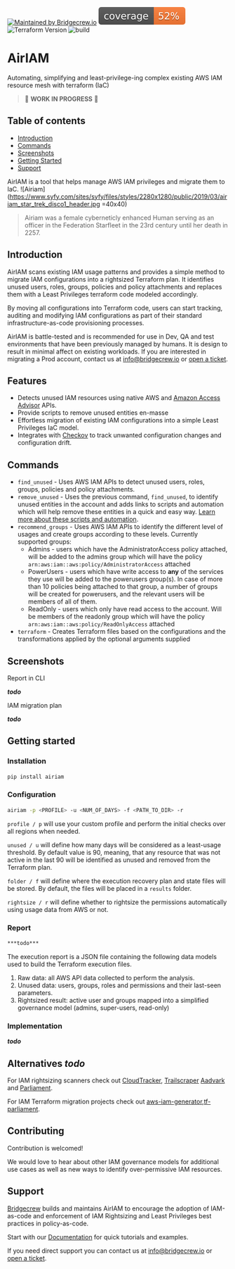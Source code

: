 [![Maintained by Bridgecrew.io](https://img.shields.io/badge/maintained%20by-bridgecrew.io-blueviolet)](https://bridgecrew.io)
[![code_coverage](https://raw.githubusercontent.com/bridgecrewio/AirIAM/master/coverage.svg?sanitize=true)](https://github.com/bridgecrewio/AirIAM/actions?query=workflow%3Abuild-and-test)
![Terraform Version](https://img.shields.io/badge/tf-%3E%3D0.12.0-blue.svg)
![build](https://github.com/bridgecrewio/AirIAM/workflows/build-and-test/badge.svg)

# AirIAM
Automating, simplifying and least-privilege-ing complex existing AWS IAM resource mesh with terraform (IaC) 
> :construction: **WORK IN PROGRESS** :construction:

## **Table of contents**
- [Introduction](#introduction)
- [Commands](#commands)
- [Screenshots](#screenshots)
- [Getting Started](#getting-started)
- [Support](#support)


AirIAM is a tool that helps manage AWS IAM privileges and migrate them to IaC.
![Airiam](https://www.syfy.com/sites/syfy/files/styles/2280x1280/public/2019/03/airiam_star_trek_disco1_header.jpg =40x40)
> Airiam was a female cyberneticly enhanced Human serving as an officer in the Federation Starfleet in the 23rd century 
> until her death in 2257.

## Introduction
AirIAM scans existing IAM usage patterns and provides a simple method to migrate IAM configurations into a rightsized 
Terraform plan. It identifies unused users, roles, groups, policies and policy attachments and replaces them with a 
Least Privileges terraform code modeled accordingly.

By moving all configurations into Terraform code, users can start tracking, auditing and modifying IAM configurations 
as part of their standard infrastructure-as-code provisioning processes.

AirIAM is battle-tested and is recommended for use in Dev, QA and test environments that have been previously managed 
by humans. It is design to result in minimal affect on existing workloads. If you are interested in migrating a Prod 
account, contact us at info@bridgecrew.io or [open a ticket](https://bridgecrew.zendesk.com/hc/en-us/requests/new).

## Features

- Detects unused IAM resources using native AWS and [Amazon Access Advisor](https://aws.amazon.com/blogs/security/identify-unused-iam-roles-remove-confidently-last-used-timestamp/) APIs.
- Provide scripts to remove unused entities en-masse
- Effortless migration of existing IAM configurations into a simple Least Privileges IaC model. 
- Integrates with [Checkov](https://checkov.io) to track unwanted configuration changes and configuration drift.


## Commands
- `find_unused` - Uses AWS IAM APIs to detect unused users, roles, groups, policies and policy attachments.
- `remove_unused` - Uses the previous command, `find_unused`, to identify unused entities in the account
and adds links to scripts and automation which will help remove these entities in a quick and easy way. [Learn more 
about these scripts and automation](RecommendedAutomations.md).
- `recommend_groups` - Uses AWS IAM APIs to identify the different level of usages and create groups according to these
levels. Currently supported groups:
    - Admins - users which have the AdministratorAccess policy attached, will be added to the admins group which will 
    have the policy `arn:aws:iam::aws:policy/AdministratorAccess` attached
    - PowerUsers - users which have write access to **any** of the services they use will be added to the powerusers 
    group(s). In case of more than 10 policies being attached to that group, a number of groups will be created for 
    powerusers, and the relevant users will be members of all of them.
    - ReadOnly - users which only have read access to the account. Will be members of the readonly group which will have 
    the policy `arn:aws:iam::aws:policy/ReadOnlyAccess` attached 
- `terraform` - Creates Terraform files based on the configurations and the transformations applied by the optional
arguments supplied

## Screenshots

Report in CLI

***todo***

IAM migration plan

***todo***

## Getting started

### Installation

```sh
pip install airiam 
```

### Configuration

```sh
airiam -p <PROFILE> -u <NUM_OF_DAYS> -f <PATH_TO_DIR> -r
```

`profile / p` will use your custom profile and perform the initial checks over all regions when needed.

`unused / u` will define how many days will be considered as a least-usage threshold. By default value is 90, meaning, that any resource that was not active in the last 90 will be identified as unused and removed from the Terraform plan.

`folder / f` will define where the execution recovery plan and state files will be stored. By default, the files will be placed in a `results` folder.

`rightsize / r` will define whether to rightsize the permissions automatically using usage data from AWS or not.

### Report

```sh
***todo***
```

The execution report is a JSON file containing the following data models used to build the Terraform execution files.

1. Raw data: all AWS API data collected to perform the analysis. 
2. Unused data: users, groups, roles and permissions and their last-seen parameters.
3. Rightsized result: active user and groups mapped into a simplified governance model (admins, super-users, read-only)

### Implementation

***todo***

## Alternatives ***todo***

For IAM rightsizing scanners check out [CloudTracker](https://github.com/duo-labs/cloudtracker), [Trailscraper](https://github.com/flosell/trailscraper/) [Aadvark](https://github.com/Netflix-Skunkworks/aardvark) and [Parliament](https://github.com/duo-labs/parliament).

For IAM Terraform migration projects check out [aws-iam-generator](https://github.com/awslabs/aws-iam-generator),[tf-parliament](https://github.com/rdkls/tf-parliament). 

## Contributing

Contribution is welcomed!

We would love to hear about other IAM governance models for additional use cases as well as new ways to identify over-permissive IAM resources. 

## Support

[Bridgecrew](https://bridgecrew.io) builds and maintains AirIAM to encourage the adoption of IAM-as-code and enforcement of IAM Rightsizing and Least Privileges best practices in policy-as-code. 

Start with our [Documentation](https://bridgecrewio.github.io/airiam/) for quick tutorials and examples.

If you need direct support you can contact us at info@bridgecrew.io or [open a ticket](https://bridgecrew.zendesk.com/hc/en-us/requests/new).
 

